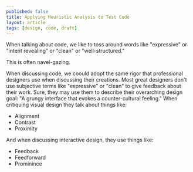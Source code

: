 ```yaml
---
published: false
title: Applying Heuristic Analysis to Test Code
layout: article
tags: [design, code, draft]
---
```


When talking about code, we like to toss around words like "expressive" or
"intent revealing" or "clean" or "well-structured."

This is often navel-gazing.

When discussing code, we coould adopt the same rigor that professional designers
use when discussing their creations. Most great designers don't use subjective
terms like "expressive" or "clean" to give feedback about their work. Sure, they
may use them to describe their overarching design goal: "A grungy interface that
evokes a counter-cultural feeling." When critiquing visual design they talk
about things like:
  * Alignment
  * Contrast
  * Proximity

And when discussing interactive design, they use things like:
  * Feedback
  * Feedforward
  * Prominince


